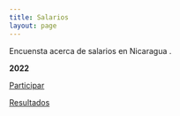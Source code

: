 ```yaml
---
title: Salarios
layout: page
---
```


Encuensta acerca de salarios en Nicaragua .

**2022**

[Participar](https://forms.gle/yawmjzh1Fd4BE1o38)

[Resultados](https://docs.google.com/forms/d/e/1FAIpQLSe2Z6SAo4hln_zvz9LyaYO5HFlAlc9YccBzPoVXjiCZ-TsHFQ/viewanalytics)
